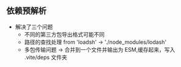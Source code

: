 ## 依赖预解析

- 解决了三个问题
  - 不同的第三方包导出格式可能不同
  - 路径的查找处理 from 'loadsh' -> './node_modules/lodash'
  - 多包传输问题 -> 合并到一个文件并输出为 ESM,缓存起来，写入 .vite/deps 文件夹
